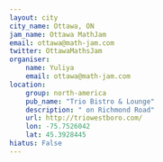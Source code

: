 ```yaml
---
layout: city                                           
city_name: Ottawa, ON                                                               
jam_name: Ottawa MathJam
email: ottawa@math-jam.com
twitter: OttawaMathsJam
organiser:
    name: Yuliya
    email: ottawa@math-jam.com
location:
    group: north-america
    pub_name: "Trio Bistro & Lounge"
    description: " on Richmond Road"
    url: http://triowestboro.com/
    lon: -75.7526042
    lat: 45.3928445
hiatus: False
---
```

